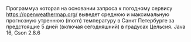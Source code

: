 Программуа которая на основании запроса к погодному сервису https://openweathermap.org/ выведет среднюю и максимальную прогнозную утреннюю (morn) 
температуру в Санкт Петербурге за предстоящие 5 дней (включая сегодняшний) в градусах Цельсия.
Java 16, Gson 2.8.6
